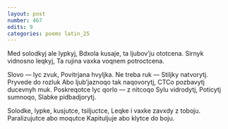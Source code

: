 ```yaml
---
layout: post
number: 467
edits: 9
categories: poems latin_25
---
```


Med solodkyj ale lypkyj,
Bdxola kusaje, ta ljubovʼju ototcena.
Sirnyk vidnosno leqkyj,
Ta rujina vaxka voqnem potroctcena.

Slovo — lyc zvuk, 
Povitrjana hvyljka. Ne treba ruk —
Stiljky natvorytj.
Pryvede do rozluk
Abo ljubʼjaznoqo tak naqovorytj,
CTCo pozbavytj ducevnyh muk.
Poskreqotce lyc qorlo — z nitcoqo
Sylu vidrodytj,
Poticytj sumnoqo,
Slabke pidbadjorytj.

Solodke, lypke, kusjutce, tsiljuctce,
Leqke i vaxke zavxdy z toboju.
Paralizujutce abo moqutce
Kapituljuje abo klytce do boju.
